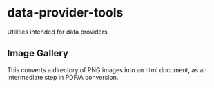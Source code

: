 # data-provider-tools

Utilities intended for data providers

## Image Gallery
This converts a directory of PNG images into an html document, as an intermediate step in PDF/A conversion.